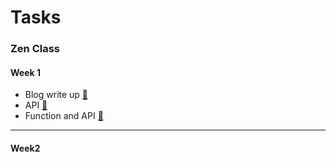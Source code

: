 # Tasks
### Zen Class

#### Week 1
  - Blog write up [🔗](blog_task/README.md)
  - API [🔗](#)
  - Function and API [🔗](#)
  ---
#### Week2
